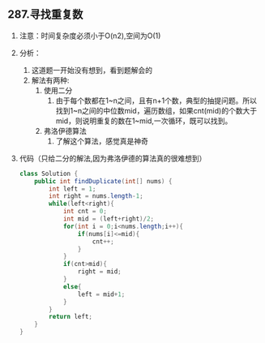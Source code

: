 ## 287.寻找重复数

1. 注意：时间复杂度必须小于O(n2),空间为O(1)

2. 分析：

   1. 这道题一开始没有想到，看到题解会的
   2. 解法有两种:
      1. 使用二分
         1. 由于每个数都在1~n之间，且有n+1个数，典型的抽提问题。所以找到1~n之间的中位数mid，遍历数组，如果cnt(mid)的个数大于mid，则说明重复的数在1~mid,一次循环，既可以找到。
      2. 弗洛伊德算法
         1. 了解这个算法，感觉真是神奇

3. 代码（只给二分的解法,因为弗洛伊德的算法真的很难想到）

   ```java
   class Solution {
       public int findDuplicate(int[] nums) {
           int left = 1;
           int right = nums.length-1;
           while(left<right){
               int cnt = 0;
               int mid = (left+right)/2;
               for(int i = 0;i<nums.length;i++){
                   if(nums[i]<=mid){
                       cnt++;
                   }
               }
               if(cnt>mid){
                   right = mid;
               }
               else{
                   left = mid+1;
               }
           }
           return left;
       }
   }
   ```

   

   